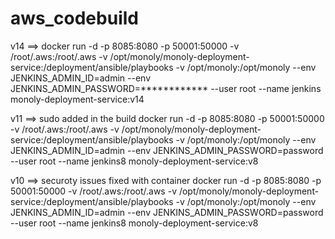 # aws_codebuild
v14 ==> docker run -d -p 8085:8080 -p 50001:50000 -v /root/.aws:/root/.aws -v /opt/monoly/monoly-deployment-service:/deployment/ansible/playbooks -v /opt/monoly:/opt/monoly --env JENKINS_ADMIN_ID=admin --env JENKINS_ADMIN_PASSWORD=************ --user root --name jenkins monoly-deployment-service:v14

v11 ==> sudo added in the build
docker run -d -p 8085:8080 -p 50001:50000 -v /root/.aws:/root/.aws -v /opt/monoly/monoly-deployment-service:/deployment/ansible/playbooks -v /opt/monoly:/opt/monoly --env JENKINS_ADMIN_ID=admin --env JENKINS_ADMIN_PASSWORD=password --user root --name jenkins8 monoly-deployment-service:v8

v10 ==> securoty issues fixed with container
docker run -d -p 8085:8080 -p 50001:50000 -v /root/.aws:/root/.aws -v /opt/monoly/monoly-deployment-service:/deployment/ansible/playbooks -v /opt/monoly:/opt/monoly --env JENKINS_ADMIN_ID=admin --env JENKINS_ADMIN_PASSWORD=password --user root --name jenkins8 monoly-deployment-service:v8
